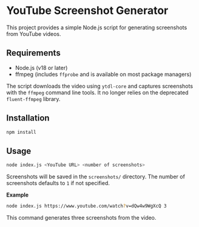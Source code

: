# YouTube Screenshot Generator

This project provides a simple Node.js script for generating screenshots from YouTube videos.

## Requirements

- Node.js (v18 or later)
- ffmpeg (includes `ffprobe` and is available on most package managers)

The script downloads the video using `ytdl-core` and captures screenshots with the
`ffmpeg` command line tools. It no longer relies on the deprecated `fluent-ffmpeg`
library.

## Installation

```bash
npm install
```

## Usage

```bash
node index.js <YouTube URL> <number of screenshots>
```

Screenshots will be saved in the `screenshots/` directory. The number of screenshots defaults to `1` if not specified.

**Example**

```bash
node index.js https://www.youtube.com/watch?v=dQw4w9WgXcQ 3
```

This command generates three screenshots from the video.
